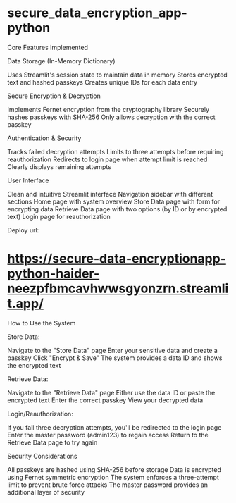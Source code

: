 # secure_data_encryption_app-python
<p>
Core Features Implemented

Data Storage (In-Memory Dictionary)

Uses Streamlit's session state to maintain data in memory
Stores encrypted text and hashed passkeys
Creates unique IDs for each data entry


Secure Encryption & Decryption

Implements Fernet encryption from the cryptography library
Securely hashes passkeys with SHA-256
Only allows decryption with the correct passkey


Authentication & Security

Tracks failed decryption attempts
Limits to three attempts before requiring reauthorization
Redirects to login page when attempt limit is reached
Clearly displays remaining attempts


User Interface

Clean and intuitive Streamlit interface
Navigation sidebar with different sections
Home page with system overview
Store Data page with form for encrypting data
Retrieve Data page with two options (by ID or by encrypted text)
Login page for reauthorization

Deploy url:
 # https://secure-data-encryptionapp-python-haider-neezpfbmcavhwwsgyonzrn.streamlit.app/
 


How to Use the System

Store Data:

Navigate to the "Store Data" page
Enter your sensitive data and create a passkey
Click "Encrypt & Save"
The system provides a data ID and shows the encrypted text


Retrieve Data:

Navigate to the "Retrieve Data" page
Either use the data ID or paste the encrypted text
Enter the correct passkey
View your decrypted data


Login/Reauthorization:

If you fail three decryption attempts, you'll be redirected to the login page
Enter the master password (admin123) to regain access
Return to the Retrieve Data page to try again



Security Considerations

All passkeys are hashed using SHA-256 before storage
Data is encrypted using Fernet symmetric encryption
The system enforces a three-attempt limit to prevent brute force attacks
The master password provides an additional layer of security
</p>